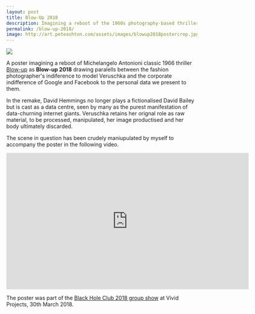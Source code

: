 ```yaml
---
layout: post
title: Blow-Up 2018
description: Imagining a reboot of the 1960s photography-based thriller where David Hemmings plays The Data Centre.
permalink: /blow-up-2018/
image: http://art.peteashton.com/assets/images/blowup2018postercrop.jpg
---
```


![](http://art.peteashton.com/assets/images/blowup2018poster.jpg)

A poster imagining a reboot of Michelangelo Antonioni classic 1966 thriller [Blow-up](https://en.wikipedia.org/wiki/Blowup) as **Blow-up 2018** drawing paralells between the fashion photographer's indiference to model Veruschka and the corporate indifference of Google and Facebook to the personal data we present to them. 

In the remake, David Hemmings no longer plays a fictionalised David Bailey but is cast as a data centre, seen by many as the purest manifestation of data-churning internet giants. Veruschka retains her orignal role as raw material, to be processed, manipulated, her image productised and her body ultimately discarded. 

The scene in question has been crudely maniupulated by myself to accompany the poster in the following video.

<div class="vid"><iframe src="https://player.vimeo.com/video/262418293" width="640" height="360" frameborder="0" webkitallowfullscreen mozallowfullscreen allowfullscreen></iframe></div>

The poster was part of the [Black Hole Club 2018 group show](http://www.vividprojects.org.uk/programme/blackholeclub2018/) at Vivid Projects, 30th March 2018. 

